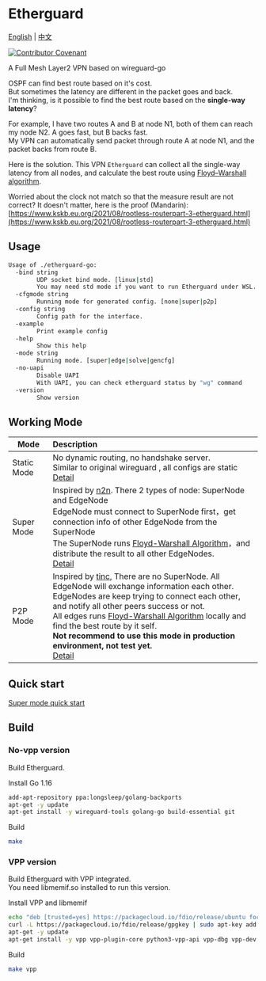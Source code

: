 # Etherguard

[English](#) | [中文](README_zh.md)

[![Contributor Covenant](https://img.shields.io/badge/Contributor%20Covenant-2.1-4baaaa.svg)](code_of_conduct.md)

A Full Mesh Layer2 VPN based on wireguard-go  

OSPF can find best route based on it's cost.  
But sometimes the latency are different in the packet goes and back.  
I'm thinking, is it possible to find the best route based on the **single-way latency**?  

For example, I have two routes A and B at node N1, both of them can reach my node N2. A goes fast, but B backs fast.  
My VPN can automatically send packet through route A at node N1, and the packet backs from route B.

Here is the solution. This VPN `Etherguard` can collect all the single-way latency from all nodes, and calculate the best route using [Floyd–Warshall algorithm](https://en.wikipedia.org/wiki/Floyd–Warshall_algorithm).

Worried about the clock not match so that the measure result are not correct? It doesn't matter, here is the proof (Mandarin):  [https://www.kskb.eu.org/2021/08/rootless-routerpart-3-etherguard.html](https://www.kskb.eu.org/2021/08/rootless-routerpart-3-etherguard.html)

## Usage

```bash
Usage of ./etherguard-go:
  -bind string
        UDP socket bind mode. [linux|std]
        You may need std mode if you want to run Etherguard under WSL. (default "linux")
  -cfgmode string
        Running mode for generated config. [none|super|p2p]
  -config string
        Config path for the interface.
  -example
        Print example config
  -help
        Show this help
  -mode string
        Running mode. [super|edge|solve|gencfg]
  -no-uapi
        Disable UAPI
        With UAPI, you can check etherguard status by "wg" command
  -version
        Show version
```

## Working Mode

Mode        | Description
------------|:-----
Static Mode | No dynamic routing, no handshake server.<br>Similar to original wireguard , all configs are static<br>[Detail](example_config/static_mode/README.md)
Super Mode | Inspired by [n2n](https://github.com/ntop/n2n). There 2 types of node: SuperNode and EdgeNode<br>EdgeNode must connect to SuperNode first，get connection info of other EdgeNode from the SuperNode<br>The SuperNode runs [Floyd-Warshall Algorithm](https://en.wikipedia.org/wiki/Floyd–Warshall_algorithm)，and distribute the result to all other EdgeNodes.<br>[Detail](example_config/super_mode/README.md)
P2P Mode | Inspired by [tinc](https://github.com/gsliepen/tinc), There are no SuperNode. All EdgeNode will exchange information each other.<br>EdgeNodes are keep trying to connect each other, and notify all other peers success or not.<br>All edges runs [Floyd-Warshall Algorithm](https://en.wikipedia.org/wiki/Floyd–Warshall_algorithm) locally and find the best route by it self.<br>**Not recommend to use this mode in production environment, not test yet.**<br>[Detail](example_config/p2p_mode/README.md)

## Quick start

[Super mode quick start](example_config/super_mode/README.md)

## Build

### No-vpp version

Build Etherguard.  

Install Go 1.16

```bash
add-apt-repository ppa:longsleep/golang-backports
apt-get -y update
apt-get install -y wireguard-tools golang-go build-essential git
```

Build

```bash
make
```

### VPP version

Build Etherguard with VPP integrated.  
You need libmemif.so installed to run this version.

Install VPP and libmemif

```bash
echo "deb [trusted=yes] https://packagecloud.io/fdio/release/ubuntu focal main" > /etc/apt/sources.list.d/99fd.io.list
curl -L https://packagecloud.io/fdio/release/gpgkey | sudo apt-key add -
apt-get -y update
apt-get install -y vpp vpp-plugin-core python3-vpp-api vpp-dbg vpp-dev libmemif libmemif-dev
```

Build

```bash
make vpp
```
